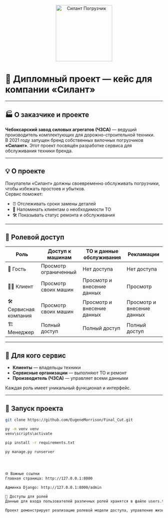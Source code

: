 <!-- Баннер с изображением вилочного погрузчика (замени ссылку на свою) -->
<p align="center">
  <img src="https://cdn-icons-png.flaticon.com/512/833/833277.png" alt="Силант Погрузчик" width="180" />
</p>

# 🚜 Дипломный проект — кейс для компании **«Силант»**

---

## 🏭 О заказчике и проекте

**Чебоксарский завод силовых агрегатов (ЧЗСА)** — ведущий производитель комплектующих для дорожно-строительной техники.  
В 2021 году запущен бренд собственных вилочных погрузчиков **«Силант»**. Этот проект посвящён разработке сервиса для обслуживания техники бренда.

---

## 💡 О проекте

Покупатели «Силант» должны своевременно обслуживать погрузчики, чтобы избежать простоев и убытков.  
Сервис поможет:  

- ⏰ Отслеживать сроки замены деталей  
- 📲 Напоминать клиентам о необходимости ТО  
- 🛠 Показывать статус ремонта и обслуживания

---

## 🔐 Ролевой доступ

| Роль                 | Доступ к машинам        | ТО и данные обслуживания       | Рекламации                 |
|----------------------|------------------------|-------------------------------|----------------------------|
| 👤 Гость             | Просмотр ограниченный  | Нет доступа                   | Нет доступа                |
| 🧑‍💼 Клиент          | Просмотр своих машин   | Просмотр и внесение данных    | Просмотр                   |
| 🛠 Сервисная компания | Просмотр своих машин   | Просмотр и внесение данных    | Просмотр и внесение данных |
| 🏗 Менеджер          | Полный доступ          | Полный доступ                 | Полный доступ              |

---

## 🎯 Для кого сервис

- **Клиенты** — владельцы техники  
- **Сервисные организации** — выполняют ТО и ремонт  
- **Производитель (ЧЗСА)** — управляет всеми данными  

Каждая роль имеет уникальный функционал и интерфейс.

---

## 🚀 Запуск проекта

```bash
git clone https://github.com/EugeneMorrison/Final_Cut.git

py -m venv venv
venv\scripts\activate

pip install -r requirements.txt

py manage.py runserver




🌐 Важные ссылки
Главная страница: http://127.0.0.1:8000

Админка Django: http://127.0.0.1:8000/admin

🔑 Доступы для ролей
Данные для входа пользователей различных ролей хранятся в файле users.txt.

Проект демонстрирует реализацию ролевой модели доступа, управление жизненным циклом техники и интеграцию сервисных процессов в едином веб-приложении.
